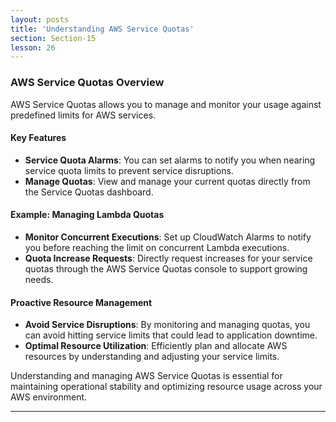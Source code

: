 ```yaml
---
layout: posts
title: 'Understanding AWS Service Quotas'
section: Section-15
lesson: 26
---
```


### AWS Service Quotas Overview

AWS Service Quotas allows you to manage and monitor your usage against predefined limits for AWS services.

<!-- pagebreak -->

#### Key Features

- **Service Quota Alarms**: You can set alarms to notify you when nearing service quota limits to prevent service disruptions.
- **Manage Quotas**: View and manage your current quotas directly from the Service Quotas dashboard.

<!-- pagebreak -->

#### Example: Managing Lambda Quotas

- **Monitor Concurrent Executions**: Set up CloudWatch Alarms to notify you before reaching the limit on concurrent Lambda executions.
- **Quota Increase Requests**: Directly request increases for your service quotas through the AWS Service Quotas console to support growing needs.

<!-- pagebreak -->

#### Proactive Resource Management

- **Avoid Service Disruptions**: By monitoring and managing quotas, you can avoid hitting service limits that could lead to application downtime.
- **Optimal Resource Utilization**: Efficiently plan and allocate AWS resources by understanding and adjusting your service limits.

Understanding and managing AWS Service Quotas is essential for maintaining operational stability and optimizing resource usage across your AWS environment.

---
